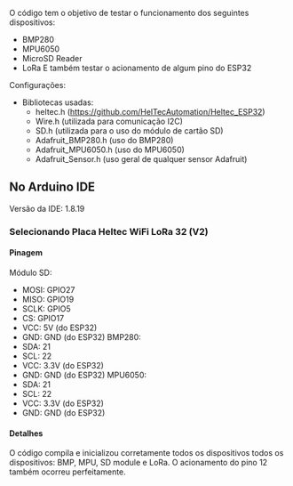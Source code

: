 O código tem o objetivo de testar o funcionamento dos seguintes dispositivos:
- BMP280
- MPU6050
- MicroSD Reader
- LoRa
E também testar o acionamento de algum pino do ESP32

Configurações:
- Bibliotecas usadas:
  - heltec.h (https://github.com/HelTecAutomation/Heltec_ESP32)
  - Wire.h (utilizada para comunicação I2C)
  - SD.h (utilizada para o uso do módulo de cartão SD)
  - Adafruit_BMP280.h (uso do BMP280)
  - Adafruit_MPU6050.h (uso do MPU6050)
  - Adafruit_Sensor.h (uso geral de qualquer sensor Adafruit)

## No Arduino IDE
Versão da IDE: 1.8.19
### Selecionando Placa Heltec WiFi LoRa 32 (V2)
#### Pinagem
Módulo SD:
- MOSI: GPIO27
- MISO: GPIO19
- SCLK: GPIO5
- CS: GPIO17
- VCC: 5V (do ESP32)
- GND: GND (do ESP32)
BMP280:
- SDA: 21
- SCL: 22
- VCC: 3.3V (do ESP32)
- GND: GND (do ESP32)
MPU6050:
- SDA: 21
- SCL: 22
- VCC: 3.3V (do ESP32)
- GND: GND (do ESP32)

#### Detalhes
O código compila e inicializou corretamente todos os dispositivos todos os dispositivos: BMP, MPU, SD module e LoRa. O acionamento do pino 12 também ocorreu perfeitamente.

